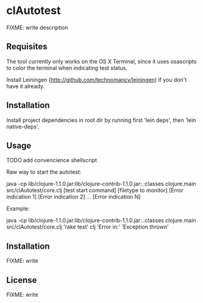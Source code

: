 # clAutotest

FIXME: write description


## Requisites

The tool currently only works on the OS X Terminal, since it uses osascripts to color the terminal when indicating test status.

Install Leiningen (http://github.com/technomancy/leiningen) if you
don't have it already.

## Installation

Install project dependencies in root dir by running first 'lein deps', then
'lein native-deps'.

## Usage

TODO add convencience shellscript

Raw way to start the autotest:

java -cp lib/clojure-1.1.0.jar:lib/clojure-contrib-1.1.0.jar:.:classes clojure.main src/clAutotest/core.clj [test start command] [filetype to monitor] [Error indication 1] [Error indication 2] ... [Error indication N]

Example:

java -cp lib/clojure-1.1.0.jar:lib/clojure-contrib-1.1.0.jar:.:classes clojure.main src/clAutotest/core.clj 'rake test' clj 'Error in:' 'Exception thrown'


## Installation

FIXME: write

## License

FIXME: write





